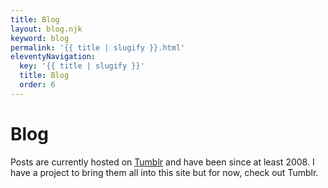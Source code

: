 ```yaml
---
title: Blog
layout: blog.njk
keyword: blog
permalink: '{{ title | slugify }}.html'
eleventyNavigation:
  key: '{{ title | slugify }}'
  title: Blog
  order: 6
---
```

# Blog

<div class="lead">Posts are currently hosted on <a target="_blank" rel="noopener" href="http://blog.anaru.nz">Tumblr</a> and have been since at least 2008. I have a project to bring them all into this site but for now, check out Tumblr.</div>